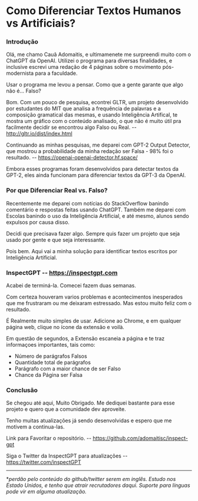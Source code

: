 # Como Diferenciar Textos Humanos vs Artificiais?

### Introdução

Olá, me chamo Cauã Adomaitis, e ultimamenete me surpreendi muito com o ChatGPT da OpenAI. Utilizei o programa para diversas finalidades, e inclusive escrevi uma redação de 4 páginas sobre o movimento pós-modernista para a faculdade.

Usar o programa me levou a pensar. Como que a gente garante que algo não é... Falso?

Bom. Com um pouco de pesquisa, econtrei GLTR, um projeto desenvolvido por estudantes do MIT que analisa a frequência de palavras e a composição gramatical das mesmas, e usando Inteligência Artifical, te mostra um gráfico com o conteúdo analisado, o que não é muito útil pra facilmente decidir se encontrou algo Falso ou Real. -- http://gltr.io/dist/index.html

Continuando as minhas pesquisas, me deparei com GPT-2 Output Detector, que mostrou a probabilidade da minha redação ser Falsa - 98% foi o resultado. -- https://openai-openai-detector.hf.space/

Embora esses programas foram desenvolvidos para detectar textos da GPT-2, eles ainda funcionam para diferenciar textos da GPT-3 da OpenAI.

### Por que Diferenciar Real vs. Falso?

Recentemente me deparei com notícias do StackOverflow banindo comentário e respostas feitas usando ChatGPT. Também me deparei com Escolas banindo o uso da Inteligência Artificial, e até mesmo, alunos sendo expulsos por causa disso.

Decidi que precisava fazer algo. Sempre quis fazer um projeto que seja usado por gente e que seja interessante.

Pois bem. Aqui vai a minha solução para identificar textos escritos por Inteligência Artificial.

### InspectGPT -- https://inspectgpt.com

Acabei de terminá-la. Comecei fazem duas semanas.

Com certeza houveram varios problemas e acontecimentos inesperados que me frustraram ou me deixaram estressado. Mas estou muito feliz com o resultado.

É Realmente muito simples de usar. Adicione ao Chrome, e em qualquer página web, clique no ícone da extensão e voilà.

Em questão de segundos, a Extensão escaneia a página e te traz informaçoes importantes, tais como:

- Número de parágrafos Falsos
- Quantidade total de parágrafos
- Parágrafo com a maior chance de ser Falso
- Chance da Página ser Falsa

### Conclusão

Se chegou até aqui, Muito Obrigado. Me dediquei bastante para esse projeto e quero que a comunidade dev aproveite.

Tenho muitas atualizações já sendo desenvolvidas e espero que me motivem a continua-las.

Link para Favoritar o repositório. -- https://github.com/adomaitisc/inspect-gpt

Siga o Twitter da InspectGPT para atualizações -- https://twitter.com/inspectGPT

---

\*_perdão pelo conteúdo do github/twitter serem em inglês. Estudo nos Estado Unidos, e tenho que atrair recrutadores daqui. Suporte para línguas pode vir em alguma atualização._

